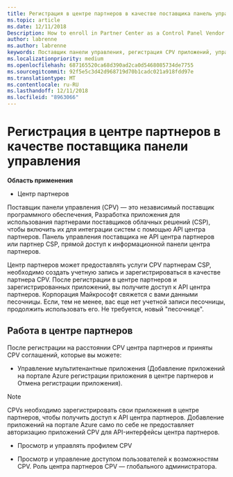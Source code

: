 ```yaml
---
title: Регистрация в центре партнеров в качестве поставщика панель управления | Центр партнеров
ms.topic: article
ms.date: 12/11/2018
Description: How to enroll in Partner Center as a Control Panel Vendor
author: labrenne
ms.author: labrenne
keywords: Поставщик панели управления, регистрация CPV приложений, управление приложениями CPV
ms.localizationpriority: medium
ms.openlocfilehash: 687165520ca68d390ad2ca0d5468085734de7755
ms.sourcegitcommit: 92f5e5c3d42d968719d70b1cadc021a918fdd97e
ms.translationtype: MT
ms.contentlocale: ru-RU
ms.lasthandoff: 12/11/2018
ms.locfileid: "8963066"
---
```

# <a name="enroll-in-partner-center-as-a-control-panel-vendor"></a>Регистрация в центре партнеров в качестве поставщика панели управления

**Область применения**

- Центр партнеров

Поставщик панели управления (CPV) — это независимый поставщик программного обеспечения, Разработка приложения для использования партнерами поставщиков облачных решений (CSP), чтобы включить их для интеграции систем с помощью API центра партнеров. Панель управления поставщика не API центра партнеров или партнер CSP, прямой доступ к информационной панели центра партнеров.

Центр партнеров может предоставлять услуги CPV партнерам CSP, необходимо создать учетную запись и зарегистрироваться в качестве партнера CPV. После регистрации в центре партнеров и зарегистрированных приложений, вы получите доступ к API центра партнеров.  Корпорация Майкрософт свяжется с вами данными песочницы. Если, тем не менее, вас еще нет учетной записи песочницы, продолжить использовать его. Не требуется, новый "песочнице". 


## <a name="working-in-partner-center"></a>Работа в центре партнеров
После регистрации на расстоянии CPV центра партнеров и приняты CPV соглашений, которые вы можете:

- Управление мультитенантные приложения (Добавление приложений на портале Azure регистрации приложения в центре партнеров и Отмена регистрации приложения).

>[!Note] 
>CPVs необходимо зарегистрировать свои приложения в центре партнеров, чтобы получить доступ к API центра партнеров. Добавление приложений на портале Azure само по себе не предоставляет авторизацию приложений CPV для API-интерфейсы центра партнеров.

- Просмотр и управлять профилем CPV 

- Просмотр и управление доступом пользователей к возможностям CPV. Роль центра партнеров CPV — глобального администратора.


